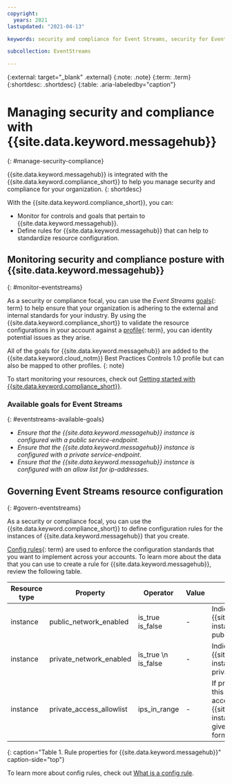 ```yaml
---
copyright:
  years: 2021
lastupdated: "2021-04-13"

keywords: security and compliance for Event Streams, security for Event streams, compliance for Event Streams,

subcollection: EventStreams

---
```


{:external: target="_blank" .external}
{:note: .note}
{:term: .term}
{:shortdesc: .shortdesc}
{:table: .aria-labeledby="caption"}


# Managing security and compliance with {{site.data.keyword.messagehub}}
{: #manage-security-compliance}

<!-- Name this file `manage-scc.md` and place it in the "Enhancing security" topic group. -->

{{site.data.keyword.messagehub}} is integrated with the {{site.data.keyword.compliance_short}} to help you manage security and compliance for your organization.
{: shortdesc}

With the {{site.data.keyword.compliance_short}}, you can:

* Monitor for controls and goals that pertain to {{site.data.keyword.messagehub}}.
* Define rules for {{site.data.keyword.messagehub}} that can help to standardize resource configuration.

## Monitoring security and compliance posture with {{site.data.keyword.messagehub}}
{: #monitor-eventstreams}

As a security or compliance focal, you can use the *Event Streams* [goals](#x2117978){: term} to help ensure that your organization is adhering to the external and internal standards for your industry. By using the {{site.data.keyword.compliance_short}} to validate the resource configurations in your account against a [profile](#x2034950){: term}, you can identity potential issues as they arise.

All of the goals for {{site.data.keyword.messagehub}} are added to the {{site.data.keyword.cloud_notm}} Best Practices Controls 1.0 profile but can also be mapped to other profiles.
{: note}

To start monitoring your resources, check out [Getting started with {{site.data.keyword.compliance_short}}](/docs/security-compliance?topic-security-compliance-getting-started).

### Available goals for Event Streams
{: #eventstreams-available-goals}

* *Ensure that the {{site.data.keyword.messagehub}} instance is configured with a public service-endpoint*.
* *Ensure that the {{site.data.keyword.messagehub}} instance is configured with a private service-endpoint*.
* *Ensure that the {{site.data.keyword.messagehub}} instance is configured with an allow list for ip-addresses*.

## Governing Event Streams resource configuration
{: #govern-eventstreams}

As a security or compliance focal, you can use the {{site.data.keyword.compliance_short}} to define configuration rules for the instances of {{site.data.keyword.messagehub}} that you create.

[Config rules](#x3084914){: term} are used to enforce the configuration standards that you want to implement across your accounts. To learn more about the data that you can use to create a rule for {{site.data.keyword.messagehub}}, review the following table.

| Resource type | Property | Operator | Value | Description |
|---------------|----------|---------------|-------|-------------|
| instance | public_network_enabled | is_true <br>is_false | - | Indicates whether access to a {{site.data.keyword.messagehub}} instance is allowed through a public network. |
| instance | private_network_enabled | is_true   \n   is_false | - | Indicates whether access to a {{site.data.keyword.messagehub}} instance is allowed through a private network. |
| instance | private_access_allowlist | ips_in_range | - | If private networking is enabled, this property indicates whether access to a {{site.data.keyword.messagehub}} instance should be restricted to a given range of private IP CIDR formatted subnets. |
{: caption="Table 1. Rule properties for {{site.data.keyword.messagehub}}" caption-side="top"}

To learn more about config rules, check out [What is a config rule](/docs/security-compliance?topic=security-compliance-what-is-rule).

